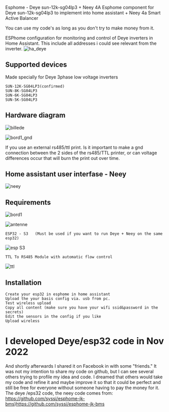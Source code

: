 Esphome - Deye sun-12k-sg04lp3 + Neey 4A
Esphome component for Deye sun-12k-sg04lp3 to implement into home assistant + Neey 4a Smart Active Balancer

You can use my code's as long as you don't try to make money from it.

ESPhome configuration for monitoring and control of Deye inverters in Home Assistant. This include all addresses i could see relevant from the inverter. 
![ha_deye](https://github.com/oz5afj/esp32-Deye-sun-12k-sg04lp3/assets/58389425/4ab7bf48-95e2-4784-bcf9-48e3f7842a30)


## Supported devices

Made specially for Deye 3phase low voltage inverters

    SUN-12K-SG04LP3(confirmed)
    SUN-8K-SG04LP3
    SUN-6K-SG04LP3
    SUN-5K-SG04LP3

 
## Hardware diagram

![billede](https://github.com/oz5afj/Esphome-to-Deye-sun-12k-sg04lp3/assets/58389425/95b2658b-bd86-49e5-b563-367860da8b3d)

![bord1_gnd](https://github.com/oz5afj/Esphome-to-Deye-sun-12k-sg04lp3/assets/58389425/bb2155d3-647d-478d-a817-e24acddba704)

If you use an external rs485/ttl print.
Is it important to make a gnd connection between the 2 sides of the rs485/TTL printer, or can voltage differences occur that will burn the print out over time.




## Home assistant user interfase - Neey

![neey](https://github.com/oz5afj/esp32-Deye-sun-12k-sg04lp3/assets/58389425/d6e937b3-cc3c-46cf-86f5-c46d07fd0bc8)

## Requirements

 
![bord1](https://github.com/oz5afj/Esphome-to-Deye-sun-12k-sg04lp3/assets/58389425/a729788e-e129-43d7-89c4-076b212cdd4e)

![antenne](https://github.com/oz5afj/Esphome-to-Deye-sun-12k-sg04lp3/assets/58389425/c2390540-8592-4363-89f5-75c9505d1656)


    ESP32 - S3   (Must be used if you want to run Deye + Neey on the same esp32)
![esp S3](https://github.com/oz5afj/esp32-Deye-sun-12k-sg04lp3/assets/58389425/4f16a8ef-934a-47f1-a69e-8dd488eb31bb)

    TTL To RS485 Module with automatic flow control
![ttl](https://github.com/oz5afj/esp32-Deye-sun-12k-sg04lp3/assets/58389425/0d96496b-acad-4d77-bfc7-8fad2df71968)

## Installation

    Create your esp32 in esphome in home assistant
    Upload the your basis config via. usb from pc.
    Test wireless upload
    Copy all content (make sure you have your wifi ssid&password in the secrets)
    Edit the sensors in the config if you like
    Upload wireless



#  I developed Deye/esp32 code in Nov 2022

And shortly afterwards I shared it on Facebook in with some "friends."
It was not my intention to share my code on github, but I can see several others trying to profile my idea and code.
I dreamed that others would take my code and refine it and maybe improve it so that it could be perfect and still be free for everyone without someone having to pay the money for it.
The deye /eps32 code, the neey code comes from: https://github.com/syssi/esphome-jk-bms)https://github.com/syssi/esphome-jk-bms
